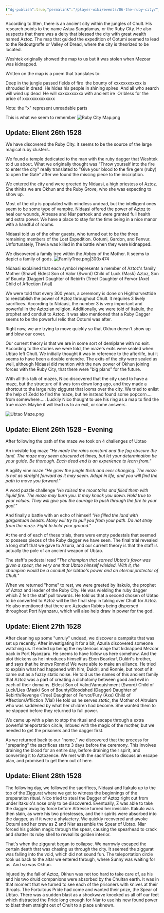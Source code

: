 ```yaml
---
{"dg-publish":true,"permalink":"/player-wiki/events/06-the-ruby-city/","noteIcon":""}
---
```



According to Sten, there is an ancient city within the jungles of Chult. His research points to the name Astua Sangdamas, or the Ruby City. He also suspects that there was a deity that blessed the city with great wealth named Aztoz. The map that guided the expedition of Ootumi seemed to lead to the Redoutgroffe or Valley of Dread, where the city is theorized to be located.

Weshtek originally showed the map to us but it was stolen when Mezoar was kidnapped.

Written on the map is a poem that translates to:

Deep in the jungle passed fields of fire 
the bounty of xxxxxxxxxxxx is shrouded in dread 
He hides his people in shining spires 
And all who search will wind up dead 
He will xxxxxxxxxxx with ancient ire 
Or bless for the price of xxxxxxxxxxxxxx 

Note: the "x" represent unreadable parts

This is what we seem to remember
![Ruby City Map.png](/img/user/Maps/Ruby%20City%20Map.png)

## Update: Elient 26th 1528
We have discovered the Ruby City. It seems to be the source of the large magical ruby clusters. 

We found a temple dedicated to the man with the ruby dagger that Weshtek told us about. What we originally thought was "Throw yourself into the fire to enter the city" really translated to "Give your blood to the fire gem (ruby) to open the Gate" after we found the missing piece to the inscription.

We entered the city and were greeted by Nidaasi, a high priestess of Aztoz. She thinks we are Okhun and the Ruby Grove, who she was expecting to show up.

Most of the city is populated with mindless undead, but the intelligent ones seem to be some type of vampire. Nidaasi offered the power of Aztoz to heal our wounds, Altresse and Niar partook and were granted full health and extra power. We have a place to stay for the time being in a nice manor with a handful of rooms. 

Nidaasi told us of the other guests, who turned out to be the three remaining members of the Lost Expedition. Ootumi, Gardon, and Fenvur. Unfortunately, Thevia was killed in the battle when they were kidnapped.

We discovered a family tree within the Abbey of the Mother. It seems to depict a family of gods.
![FamilyTree.png|300x474](/img/user/z_Assets/Pasted%20Images/FamilyTree.png)

Nidaasi explained that each symbol represents a member of Aztoz's family
	Mother (Shawl)
	Eldest Son of Valor (Sword)
	Child of Luck (Mask)
	Aztoz, Son of Bounty (Dagger)
	Daughter of Rebirth (Tree)
	Daughter of Fervor (Axe)
	Child of Affection (Vial)

We were told that every 300 years, a ceremony is done on Highharvesttide to reestablish the power of Aztoz throughout Chult. It requires 3 lively sacrifices. According to Nidaasi, the number 3 is very important and powerful in the Aztozian religion. Additionally, we were told of Itakulo, the prophet and conduit to Aztoz. It was also mentioned that a Ruby Dagger seems to be the powerful relic that Ootumi was after. 

Right now, we are trying to move quickly so that Okhun doesn't show up and blow our cover.

Our current theory is that we are in some sort of demiplane with no exit. According to the stories we were told, the maze's exits were sealed when Ubtao left Chult. We initially thought it was in reference to the afterlife, but it seems to have been a double entendre. The exits of the city were sealed as well, although Nidaasi did mention with the new power of Okhun joining forces with the Ruby City, that there were "big plans" for the future.

With all this talk of mazes, Nico discovered that the city used to have a maze, but the structure of it was torn down long ago, and they made a shortcut to the large ruby ziggurat that looms over the city. We tried to enlist the help of Zedd to find the maze, but he instead found some popcorn.... from somewhere..... Luckily Nico thought to use his ring as a map to find the true maze. Maybe it will lead us to an exit, or some answers.

![Ubtao Maze.png](/img/user/z_Assets/Pasted%20Images/Ubtao%20Maze.png)

## Update: Elient 26th 1528 - Evening

After following the path of the maze we took on 4 challenges of Ubtao

An invisible fog maze 
*"He made the rains constant and the fog obscure the land. The maze may seem obscured at times, but let your determination be your guide. Be thorough. Each dead end is an experience to learn from."*

A agility vine maze
*"He grew the jungle thick and ever changing. The maze is not as straight forward as it may seem. Adapt in life, and you will find the path to move you forward."*

A word puzzle challenge 
*"He raised the mountains and filled them with liquid fire. The maze may burn you. It may knock you down. Hold true to your values. They will give you the courage to push through the fire to your goal."*

And finally a battle with an echo of himself
*"He filled the land with gargantuan beasts. Many will try to pull you from your path. Do not stray from the maze. Fight to hold your ground."*

At the end of each of these trials, there were empty pedestals that seemed to possess pieces of the Ruby dagger we have seen. The final trial revealed a long staff that we gave to Azuria, and our current theory is that the staff is actually the pole of an ancient weapon of Ubtao.

The staff's pedestal read *"The champion that earned Ubtao's favor was given a spear, the very one that Ubtao himself wielded. With it, the champion would be a conduit for Ubtao's power and an eternal protector of Chult.*"

When we returned "home" to rest, we were greeted by Itakulo, the prophet of Aztoz and leader of the Ruby City. He was wielding the ruby dagger which Z felt the staff pull towards. He told us that a second chosen of Ubtao to be converted to Aztoz will be the final step in taking over Chult for Aztoz. He also mentioned that there are Aztozian Rubies being dispersed throughout Port Nyanzaru, which will also help draw in power for the god.

## Update: Elient 27th 1528

After cleaning up some "unruly" undead, we discover a campsite that was set up recently. After investigating it for a bit, Azuria discovered someone watching us. It ended up being the mysterious mage that kidnapped Mezoar back in Port Nyanzaru. He seems to have follow us here somehow. And the plot thickens as he introduces himself as Ebon Bearleaf, Duldri's brother, and says that he knows Ronnie! We were able to make an alliance. He tried to explain what had happened with him, Duldri, and Ronnie, but most of it came out as a fuzzy static noise. He told us the names of this ancient family that Aztoz was a part of creating a dichotomy between good and evil in each of their domains.
	Eldest Son of Valor/Vanquishment (Sword) 
	Child of Luck/Lies (Mask) 
	Son of Bounty/Bloodshed (Dagger) 
	Daughter of Rebirth/Revenge (Tree)
	Daughter of Fervor/Fury (Axe) 
	Child of Affection/Affliction (Vial)
He told us he serves *static*, the Mother of Altruism who was saddened by what her children had become. She wanted them to be stopped before they returned to full power.

We came up with a plan to stop the ritual and escape through a extra powerful teleportation circle, imbued with the magic of the mother, but we needed to get the prisoners and the dagger first.

As we returned back to our "home," we discovered that the process for "preparing" the sacrifices starts 3 days before the ceremony. This involves draining the blood for an entire day, before draining their spirit, and converting it to Aztozence. We met with the sacrifices to discuss an escape plan, and promised to get them out of here.

## Update: Elient 28th 1528

The following day, we followed the sacrifices, Nidaasi and Itakulo up to the top of the Ziggurat where we got to witness the beginnings of the preparation ritual. Nico tried to steal the Dagger of Aztoz right out from under Itakulo's nose only to be discovered. Eventually, Z was able to take the dagger away by force before Altresse turned her invisible. Itakulo was then slain, as were his two priestesses, and their spirits were absorbed into the dagger, as if it were a phylactery. We quickly recovered and awoke Ootumi and her crew as Z and Niar assemble the Spear of Ubtao. Niar forced his golden magic through the spear, causing the spearhead to crack and shatter its ruby shell to reveal its golden interior.

That's when the ziggurat began to collapse. We narrowly escaped the certain death that was chasing us through the city. It seemed the ziggurat was falling into the void, which did not sound fun. The teleportation circle took us back to the altar we entered through, where Sunny was waiting for us. And so was Okhun.

Injured by the fall of Aztoz, Okhun was not too hard to take care of, as his and his two druid companions were absorbed by the Chultan earth. It was in that moment that we turned to see each of the prisoners with knives at their throats. The Fortuitous Pride had come and wanted their prize, the Spear of Ubtao. There was a sudden blast as a shockwave knocked us all off our feet which distracted the Pride long enough for Niar to use his new found power to blast them straight out of Chult to a place unknown.